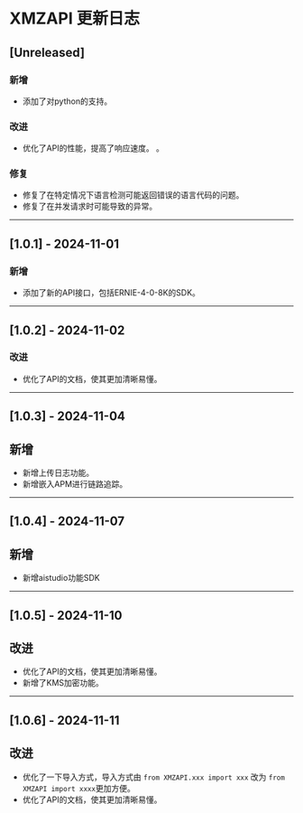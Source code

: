 # XMZAPI 更新日志

## [Unreleased]
### 新增
- 添加了对python的支持。

### 改进
- 优化了API的性能，提高了响应速度。 。

### 修复
- 修复了在特定情况下语言检测可能返回错误的语言代码的问题。
- 修复了在并发请求时可能导致的异常。

---

## [1.0.1] - 2024-11-01
### 新增
- 添加了新的API接口，包括ERNIE-4-0-8K的SDK。


---

## [1.0.2] - 2024-11-02
### 改进
- 优化了API的文档，使其更加清晰易懂。


---

## [1.0.3] - 2024-11-04
## 新增
- 新增上传日志功能。
- 新增嵌入APM进行链路追踪。

---

## [1.0.4] - 2024-11-07
## 新增
- 新增aistudio功能SDK

---

## [1.0.5] - 2024-11-10
## 改进
-  优化了API的文档，使其更加清晰易懂。
- 新增了KMS加密功能。

---

## [1.0.6] - 2024-11-11
## 改进
- 优化了一下导入方式，导入方式由 `from XMZAPI.xxx import xxx` 改为 `from XMZAPI import xxxx`更加方便。
- 优化了API的文档，使其更加清晰易懂。